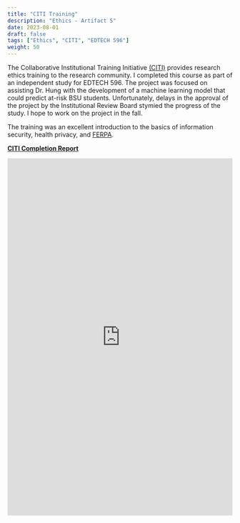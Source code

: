 ```yaml
---
title: "CITI Training"
description: "Ethics - Artifact 5"
date: 2023-08-01
draft: false
tags: ["Ethics", "CITI", "EDTECH 596"]
weight: 50
---
```

The Collaborative Institutional Training Initiative [(CITI)](https://about.citiprogram.org/) provides research ethics training to the research community. I completed this course as part of an independent study for EDTECH 596. The project was focused on assisting Dr. Hung with the development of a machine learning model that could predict at-risk BSU students.  Unfortunately, delays in the approval of the project by the Institutional Review Board stymied the progress of the study. I hope to work on the project in the fall.

The training was an excellent introduction to the basics of information security, health privacy, and [FERPA](https://studentprivacy.ed.gov/faq/what-ferpa).

**[CITI Completion Report](https://drive.google.com/file/d/15yOrbYq0JWFLZKBjjUpgs7718BcAp4d0/preview)**

<p><iframe src="https://drive.google.com/file/d/15yOrbYq0JWFLZKBjjUpgs7718BcAp4d0/preview" frameborder="0" width="100%" height="800" allowfullscreen="true" mozallowfullscreen="true" webkitallowfullscreen="true"></iframe></p>